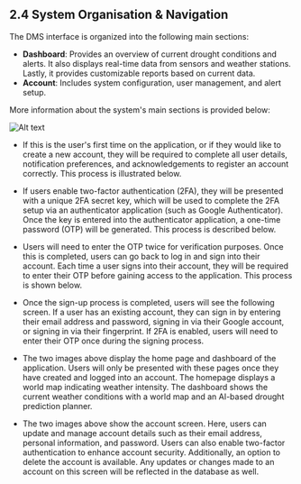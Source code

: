 ## 2.4 System Organisation & Navigation

The DMS interface is organized into the following main sections:

- **Dashboard**: Provides an overview of current drought conditions and alerts. It also displays real-time data from sensors and weather stations. Lastly, it provides customizable reports based on current data.
- **Account**: Includes system configuration, user management, and alert setup.

More information about the system's main sections is provided below:

![Alt text](/Resources/register.png?raw=true "Dashboard")
- If this is the user's first time on the application, or if they would like to create a new account, they will be required to complete all user details, notification preferences, and acknowledgements to register an account correctly. This process is illustrated below.

- If users enable two-factor authentication (2FA), they will be presented with a unique 2FA secret key, which will be used to complete the 2FA setup via an authenticator application (such as Google Authenticator). Once the key is entered into the authenticator application, a one-time password (OTP) will be generated. This process is described below.

- Users will need to enter the OTP twice for verification purposes. Once this is completed, users can go back to log in and sign into their account. Each time a user signs into their account, they will be required to enter their OTP before gaining access to the application. This process is shown below.

- Once the sign-up process is completed, users will see the following screen. If a user has an existing account, they can sign in by entering their email address and password, signing in via their Google account, or signing in via their fingerprint. If 2FA is enabled, users will need to enter their OTP once during the signing process.

- The two images above display the home page and dashboard of the application. Users will only be presented with these pages once they have created and logged into an account. The homepage displays a world map indicating weather intensity. The dashboard shows the current weather conditions with a world map and an AI-based drought prediction planner.

- The two images above show the account screen. Here, users can update and manage account details such as their email address, personal information, and password. Users can also enable two-factor authentication to enhance account security. Additionally, an option to delete the account is available. Any updates or changes made to an account on this screen will be reflected in the database as well.
